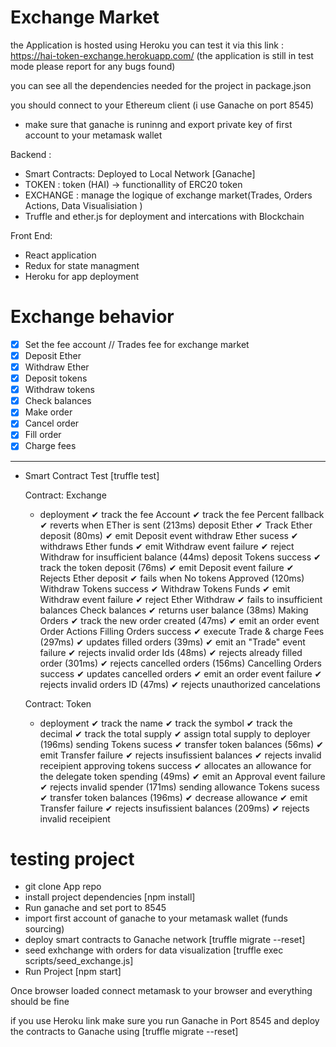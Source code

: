 # Exchange Market

the Application is hosted using Heroku you can test it via this link : https://hai-token-exchange.herokuapp.com/
(the application is still in test mode please report for any bugs found)

you can see all the dependencies needed for the project in package.json 

you should connect to your Ethereum client (i use Ganache on port 8545)
- make sure that ganache is runinng and export private key of first account to your metamask wallet

Backend :
- Smart Contracts: Deployed to Local Network [Ganache]
- TOKEN : token (HAI) -> functionallity of ERC20 token
- EXCHANGE : manage the logique of exchange market(Trades, Orders Actions, Data Visualisiation )
- Truffle and ether.js for deployment and intercations with Blockchain

Front End:
- React application
- Redux for state managment
- Heroku for app deployment 


# Exchange behavior

- [X] Set the fee account  // Trades fee for exchange market
- [X] Deposit Ether
- [X] Withdraw Ether
- [X] Deposit tokens
- [X] Withdraw tokens
- [X] Check balances
- [X] Make order
- [X] Cancel order
- [X] Fill order
- [X] Charge fees
-------------------
- Smart Contract Test [truffle test]

  Contract: Exchange
  - deployment
      ✔ track the fee Account
      ✔ track the fee Percent
    fallback
      ✔ reverts when ETher is sent (213ms)
    deposit Ether
      ✔ Track Ether deposit (80ms)
      ✔ emit Deposit event
    withdraw Ether
      sucess
        ✔ withdraws Ether funds
        ✔ emit Withdraw event
      failure
        ✔ reject Withdraw for insufficient balance (44ms)
    deposit Tokens
      success
        ✔ track the token deposit (76ms)
        ✔ emit Deposit event
      failure
        ✔ Rejects Ether deposit
        ✔ fails when No tokens Approved (120ms)
    Withdraw Tokens
      success
        ✔ Withdraw Tokens Funds
        ✔ emit Withdraw event
      failure
        ✔ reject Ether Withdraw
        ✔ fails to insufficient balances
    Check balances
      ✔ returns user balance (38ms)
    Making Orders
      ✔ track the new order created  (47ms)
      ✔ emit an order event
    Order Actions
      Filling Orders
        success
          ✔ execute Trade & charge Fees (297ms)
          ✔ updates filled orders (39ms)
          ✔ emit an "Trade" event
        failure
          ✔ rejects invalid order Ids (48ms)
          ✔ rejects already filled order (301ms)
          ✔ rejects cancelled orders (156ms)
     Cancelling Orders
        success
          ✔ updates cancelled orders
          ✔ emit an order event
        failure
          ✔ rejects invalid orders ID (47ms)
          ✔ rejects unauthorized cancelations

  Contract: Token
  - deployment
      ✔ track the name
      ✔ track the symbol
      ✔ track the decimal
      ✔ track the total supply
      ✔ assign total supply to deployer (196ms)
    sending Tokens
      sucess
        ✔ transfer token balances (56ms)
        ✔ emit Transfer
      failure
        ✔ rejects insufissient balances
        ✔ rejects invalid receipient
    approving tokens
      success
        ✔ allocates an allowance for the delegate token spending (49ms)
        ✔ emit an Approval event
      failure
        ✔ rejects invalid spender (171ms)
    sending allowance Tokens
      sucess
        ✔ transfer token balances (196ms)
        ✔ decrease  allowance
        ✔ emit Transfer
      failure
        ✔ rejects insufissient balances (209ms)
        ✔ rejects invalid receipient

# testing project
- git clone App repo
- install project dependencies [npm install]
- Run ganache and set port to 8545
- import first account of ganache to your metamask wallet (funds sourcing)
- deploy smart contracts to Ganache network [truffle migrate --reset]
- seed exhchange with orders for data visualization [truffle exec scripts/seed_exchange.js]
- Run Project [npm start]

Once browser loaded connect metamask to your browser and everything should be fine 

if you use Heroku link make sure you run Ganache in Port 8545
and deploy the contracts to Ganache using [truffle migrate --reset]
